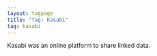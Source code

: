 ```yaml
---
layout: tagpage
title: "Tag: Kasabi"
tag: kasabi
---
```


Kasabi was an online platform to share linked data.
